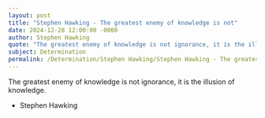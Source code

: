 ```yaml
---
layout: post
title: "Stephen Hawking - The greatest enemy of knowledge is not"
date: 2024-12-28 12:00:00 -0000
author: Stephen Hawking
quote: "The greatest enemy of knowledge is not ignorance, it is the illusion of knowledge."
subject: Determination
permalink: /Determination/Stephen Hawking/Stephen Hawking - The greatest enemy of knowledge is not
---
```


The greatest enemy of knowledge is not ignorance, it is the illusion of knowledge.

- Stephen Hawking
